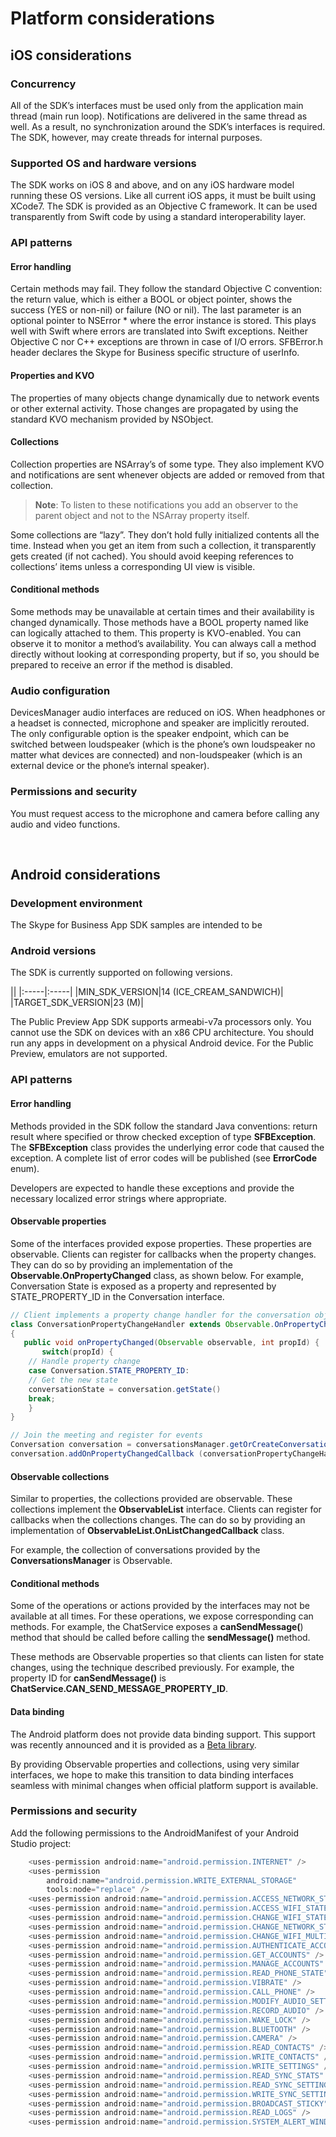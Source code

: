 # Platform considerations
## iOS considerations

### Concurrency

All of the SDK’s interfaces must be used only from the application main thread (main run loop). Notifications are delivered in the same thread as well.  As a result, no synchronization around the SDK’s interfaces is required.  The SDK, however, may create threads for internal purposes.

### Supported OS and hardware versions

The SDK works on iOS 8 and above, and on any iOS hardware model running these OS versions.
Like all current iOS apps, it must be built using XCode7.
The SDK is provided as an Objective C framework. It can be used transparently from Swift code by using a standard interoperability layer.

### API patterns

#### Error handling

Certain methods may fail. They follow the standard Objective C convention: the return value, which is either a BOOL or object pointer, shows the success (YES or non-nil) or failure (NO or nil).  The last parameter is an optional pointer to NSError * where the error instance is stored. This plays well with Swift where errors are translated into Swift exceptions. Neither Objective C nor C++ exceptions are thrown in case of I/O errors.
SFBError.h header declares the Skype for Business specific structure of userInfo.

#### Properties and KVO

The properties of many objects change dynamically due to network events or other external activity. Those changes are propagated by using the standard KVO mechanism provided by NSObject.

#### Collections

Collection properties are NSArray’s of some type. They also implement KVO and notifications are sent whenever objects are added or removed from that collection. 

>**Note**: To listen to these notifications you add an observer to the parent object and not to the NSArray property itself.

Some collections are “lazy”. They don’t hold fully initialized contents all the time. Instead when you get an item from such a collection, it transparently gets created (if not cached). You should avoid keeping references to collections’ items unless a corresponding UI view is visible.

#### Conditional methods

Some methods may be unavailable at certain times and their availability is changed dynamically. Those methods have a BOOL property named like can<DoSomething> logically attached to them. This property is KVO-enabled. You can observe it to monitor a method’s availability. You can always call a method directly without looking at corresponding property, but if so, you should be prepared to receive an error if the method is disabled.

### Audio configuration

DevicesManager audio interfaces are reduced on iOS. When headphones or a headset is connected, microphone and speaker are implicitly rerouted. The only configurable option is the speaker endpoint, which can be switched between loudspeaker (which is the phone’s own loudspeaker no matter what devices are connected) and non-loudspeaker (which is an external device or the phone’s internal speaker).

### Permissions and security

You must request access to the microphone and camera before calling any audio and video functions.

 
## Android considerations

### Development environment
The Skype for Business App SDK samples are intended to be 

### Android versions 

The SDK is currently supported on following versions.

||
|:-----|:-----|
|MIN_SDK_VERSION|14 (ICE_CREAM_SANDWICH)|
|TARGET_SDK_VERSION|23 (M)|

The Public Preview App SDK supports armeabi-v7a processors only. You cannot use the SDK on devices with an x86 CPU architecture. You should run any apps in development on a physical Android device. For the Public Preview, emulators are not supported.
 
### API patterns

#### Error handling

Methods provided in the SDK follow the standard Java conventions: return result where specified or throw checked exception of type **SFBException**. The **SFBException** class provides the underlying error code that caused the exception. A complete list of error codes will be published  (see **ErrorCode** enum). 

Developers are expected to handle these exceptions and provide the necessary localized error strings where appropriate.

#### Observable properties

Some of the interfaces provided expose properties. These properties are observable. Clients can register for callbacks when the property changes. They can do so by providing an implementation of the **Observable.OnPropertyChanged** class, as shown below. 
For example, Conversation State is exposed as a property and represented by STATE\_PROPERTY_ID in the Conversation interface.

```java
// Client implements a property change handler for the conversation object. E.g. 
class ConversationPropertyChangeHandler extends Observable.OnPropertyChangedCallback 
{
   public void onPropertyChanged(Observable observable, int propId) {
       switch(propId) {
	// Handle property change
	case Conversation.STATE_PROPERTY_ID:
	// Get the new state	
	conversationState = conversation.getState()
	break;
	}	
}

// Join the meeting and register for events
Conversation conversation = conversationsManager.getOrCreateConversationByUri (URI);
conversation.addOnPropertyChangedCallback (conversationPropertyChangeHandlerInstance);
```


#### Observable collections

Similar to properties, the collections provided are observable. These collections implement the **ObservableList** interface. Clients can register for callbacks when the collections changes. The can do so by providing an implementation of **ObservableList.OnListChangedCallback** class.

For example, the collection of conversations provided by the **ConversationsManager** is Observable.

#### Conditional methods

Some of the operations or actions provided by the interfaces may not be available at all times. For these operations, we expose corresponding can<doSomeThing> methods.   For example, the ChatService exposes a **canSendMessage(**) method that should be called before calling the **sendMessage()** method.

These methods are Observable properties so that clients can listen for state changes, using the technique described previously.  For example, the property ID for **canSendMessage()** is  **ChatService.CAN_SEND_MESSAGE_PROPERTY_ID**.

#### Data binding

The Android platform does not provide data binding support. This support was recently announced and it is provided as a [Beta library]( https://developer.android.com/tools/data-binding/guide.html). 

By providing Observable properties and collections, using very similar interfaces, we hope to make this transition to data binding interfaces seamless with minimal changes when official platform support is available.


### Permissions and security

Add the following permissions to the AndroidManifest of your Android Studio project:

```java
    <uses-permission android:name="android.permission.INTERNET" />
    <uses-permission
        android:name="android.permission.WRITE_EXTERNAL_STORAGE"
        tools:node="replace" />
    <uses-permission android:name="android.permission.ACCESS_NETWORK_STATE" />
    <uses-permission android:name="android.permission.ACCESS_WIFI_STATE" />
    <uses-permission android:name="android.permission.CHANGE_WIFI_STATE" />
    <uses-permission android:name="android.permission.CHANGE_NETWORK_STATE" />
    <uses-permission android:name="android.permission.CHANGE_WIFI_MULTICAST_STATE" />
    <uses-permission android:name="android.permission.AUTHENTICATE_ACCOUNTS" />
    <uses-permission android:name="android.permission.GET_ACCOUNTS" />
    <uses-permission android:name="android.permission.MANAGE_ACCOUNTS" />
    <uses-permission android:name="android.permission.READ_PHONE_STATE" />
    <uses-permission android:name="android.permission.VIBRATE" />
    <uses-permission android:name="android.permission.CALL_PHONE" />
    <uses-permission android:name="android.permission.MODIFY_AUDIO_SETTINGS" />
    <uses-permission android:name="android.permission.RECORD_AUDIO" />
    <uses-permission android:name="android.permission.WAKE_LOCK" />
    <uses-permission android:name="android.permission.BLUETOOTH" />
    <uses-permission android:name="android.permission.CAMERA" />
    <uses-permission android:name="android.permission.READ_CONTACTS" />
    <uses-permission android:name="android.permission.WRITE_CONTACTS" />
    <uses-permission android:name="android.permission.WRITE_SETTINGS" />
    <uses-permission android:name="android.permission.READ_SYNC_STATS" />
    <uses-permission android:name="android.permission.READ_SYNC_SETTINGS" />
    <uses-permission android:name="android.permission.WRITE_SYNC_SETTINGS" />
    <uses-permission android:name="android.permission.BROADCAST_STICKY" />
    <uses-permission android:name="android.permission.READ_LOGS" />
    <uses-permission android:name="android.permission.SYSTEM_ALERT_WINDOW" />

```
